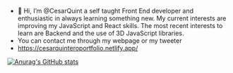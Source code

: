 - 👋 Hi, I’m @CesarQuint a self taught Front End developer and enthusiastic in always learning something new. My current interests are improving my JavaScript and React skills. The most recent interests to learn are Backend and the use of 3D JavaScript libraries.
- You can contact me through my webpage or my tweeter 
- https://cesarquinteroportfolio.netlify.app/

[![Anurag's GitHub stats](https://github-readme-stats.vercel.app/api?username=CesarQuint)](https://github.com/anuraghazra/github-readme-stats)

